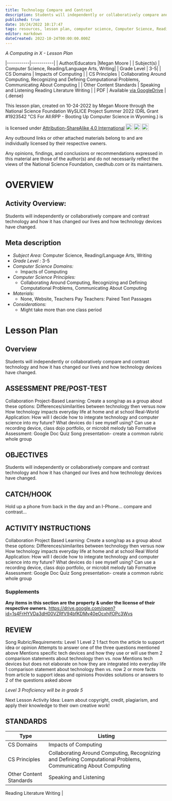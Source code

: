 ```yaml
---
title: Technology Compare and Contrast
description: Students will independently or collaboratively compare and contrast technology and how it has changed our lives and how technology devices have changed.
published: true
date: 10/24/2022 10:17:47
tags: resources, lesson plan, computer science, Computer Science, Reading/Language Arts, Writing 
editor: markdown
dateCreated: 2022-10-24T00:00:00.000Z
---
```

*A Computing in X - Lesson Plan*

|-----------|-----------|
| Author/Educators |Megan Moore |
| Subject(s) | Computer Science, Reading/Language Arts, Writing|
| Grade Level | 3-5|
| CS Domains | Impacts of Computing |
| CS Principles | Collaborating Around Computing, Recognizing and Defining Computational Problems, Communicating About Computing |
| Other Content Standards | Speaking and Listening
Reading Literature
Writing | 
| PDF | Available [via GoogleDrive]() |
{.dense}






This lesson plan, created on 10-24-2022 by Megan Moore through the National Science Foundation WySLICE Project Summer 2022 (DRL Grant #1923542 "CS For All:RPP - Booting Up Computer Science in Wyoming.) is  <p xmlns:cc="http://creativecommons.org/ns#" >  is licensed under <a href="http://creativecommons.org/licenses/by-sa/4.0/?ref=chooser-v1" target="_blank" rel="license noopener noreferrer" style="display:inline-block;">Attribution-ShareAlike 4.0 International<img style="height:22px!important;margin-left:3px;vertical-align:text-bottom;" src="https://mirrors.creativecommons.org/presskit/icons/cc.svg?ref=chooser-v1"><img style="height:22px!important;margin-left:3px;vertical-align:text-bottom;" src="https://mirrors.creativecommons.org/presskit/icons/by.svg?ref=chooser-v1"><img style="height:22px!important;margin-left:3px;vertical-align:text-bottom;" src="https://mirrors.creativecommons.org/presskit/icons/sa.svg?ref=chooser-v1"></a></p>


Any outbound links or other attached materials belong to and are individually licensed by their respective owners. 


Any opinions, findings, and conclusions or recommendations expressed in this material are those of the author(s) and do not necessarily reflect the views of the National Science Foundation, cxedhub.com or its maintainers.


# OVERVIEW
## Activity Overview:  
Students will independently or collaboratively compare and contrast technology and how it has changed our lives and how technology devices have changed.
## Meta description
+ *Subject Area:* Computer Science, Reading/Language Arts, Writing 
+ *Grade Level :* 3-5 
+ *Computer Science Domains:*
   + Impacts of Computing
+ *Computer Science Principles:*
   + Collaborating Around Computing, Recognizing and Defining Computational Problems, Communicating About Computing
+ *Materials:* 
   + None, Website, Teachers Pay Teachers: Paired Text Passages
+ *Considerations:*
   + Might take more than one class period


# Lesson Plan
## Overview
Students will independently or collaboratively compare and contrast technology and how it has changed our lives and how technology devices have changed.
## ASSESSMENT PRE/POST-TEST
Collaboration Project-Based Learning: 
Create a song/rap as a group about these options: 
Differences/similarities between technology then versus now
How technology impacts everyday life at home and at school 
Real-World Application: How will I decide how to integrate technology and computer science into my future? What devices do I see myself using? 
Can use a recording device, class dojo portfolio, or microbit melody tab 
Formative Assessment: 
Google Doc Quiz 
Song presentation- create a common rubric whole group
## OBJECTIVES
Students will independently or collaboratively compare and contrast technology and how it has changed our lives and how technology devices have changed.


## CATCH/HOOK
Hold up a phone from back in the day and an I-Phone... compare and contrast...


## ACTIVITY INSTRUCTIONS
Collaboration Project Based Learning: 
Create a song/rap as a group about these options: 
Differences/similarites between technology then versus now
How technology impacts everyday life at home and at school 
Real World Application: How will I decide how to integrate technology and computer science into my future? What devices do I see myself using? 
Can use a recording device, class dojo portfolio, or microbit melody tab 
Formative Assessment: 
Google Doc Quiz 
Song presentation- create a common rubric whole group


### Supplements
**Any items in this section are the property & under the license of their respective owners.**
https://drive.google.com/open?id=1s4FrHYVDa3dH00VZRfV94bfKDMv40eOcxhjfOPc3Wvs




## REVIEW
Song Rubric/Requirements: 
Level 1
Level 2 
1 fact from the article to support idea or opinion
Attempts to answer one of the three questions mentioned above
Mentions specific tech devices and how they use or will use them
2 comparison statements about technology then vs. now 
Mentions tech devices but does not elaborate on how they are integrated into everyday life
1 comparison statement about technology then vs. now
2 or more facts from article to support ideas and opinions
Provides solutions or answers to 2 of the questions asked above


*Level 3 Proficiency will be in grade 5*




Next Lesson Activity Idea: Learn about copyright, credit, plagiarism, and apply their knowledge to their own creative work!
## STANDARDS        
| Type | Listing | 
|-----------|-----------|
| CS Domains  | Impacts of Computing|
| CS Principles   | Collaborating Around Computing, Recognizing and Defining Computational Problems, Communicating About Computing|
| Other Content Standards | Speaking and Listening
Reading Literature
Writing  |